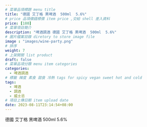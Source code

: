 ```yaml
---
# 菜單品項標題 menu title 
title: "德國 艾丁格 黑啤酒  500ml  5.6%"
# price 品項價錢標價 item price ,交給 shell 差入資料
price: [180] 
# 菜單項目簡介 
description: "啤酒調酒 德國 艾丁格 黑啤酒  500ml  5.6%"
# 圖片檔案目錄 diretory to store image file
image : "images/wine-party.png"
# 排序
weight: 7 
# 上架開關 list product 
draft: false
# 菜單品項分類 menu item categories 
categories:
  - 啤酒調酒 
# 標籤 辣度 素食 甜食 冷熱 tags for spicy vegan sweet hot and cold 
tags:
  - 啤酒
  - 調酒 
  - 威士忌
# 項目上傳日期 item upload date 
date: 2023-08-11T23:14:54+08:00
---
```


 德國 艾丁格 黑啤酒  500ml  5.6%
